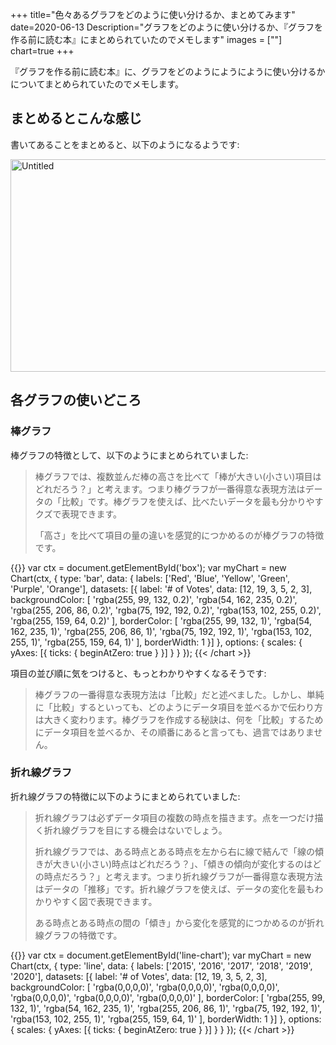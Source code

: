 +++
title="色々あるグラフをどのように使い分けるか、まとめてみます"
date=2020-06-13
Description="グラフをどのように使い分けるか、『グラフを作る前に読む本』にまとめられていたのでメモします"
images = [""]
chart=true
+++

『グラフを作る前に読む本』に、グラフをどのようにようにように使い分けるかについてまとめられていたのでメモします。

## まとめるとこんな感じ
書いてあることをまとめると、以下のようになるようです:

<a data-flickr-embed="true" href="https://www.flickr.com/photos/42332031@N02/50000844672/" title="Untitled"><img src="https://live.staticflickr.com/65535/50000844672_9eb0556d44_z.jpg" width="640" height="340" alt="Untitled"></a><script async src="//embedr.flickr.com/assets/client-code.js" charset="utf-8"></script>

## 各グラフの使いどころ

### 棒グラフ
棒グラフの特徴として、以下のようにまとめられていました:

> 棒グラフでは、複数並んだ棒の高さを比べて「棒が大きい(小さい)項目はどれだろう？」と考えます。つまり棒グラフが一番得意な表現方法はデータの「比較」です。棒グラフを使えば、比べたいデータを最も分かりやすクズで表現できます。
> 
> 「高さ」を比べて項目の量の違いを感覚的につかめるのが棒グラフの特徴です。

{{<chart canvas="box" height="200">}}
    var ctx = document.getElementById('box');
    var myChart = new Chart(ctx, {
    type: 'bar',
    data: {
        labels: ['Red', 'Blue', 'Yellow', 'Green', 'Purple', 'Orange'],
        datasets: [{
            label: '# of Votes',
            data: [12, 19, 3, 5, 2, 3],
            backgroundColor: [
                'rgba(255, 99, 132, 0.2)',
                'rgba(54, 162, 235, 0.2)',
                'rgba(255, 206, 86, 0.2)',
                'rgba(75, 192, 192, 0.2)',
                'rgba(153, 102, 255, 0.2)',
                'rgba(255, 159, 64, 0.2)'
            ],
            borderColor: [
                'rgba(255, 99, 132, 1)',
                'rgba(54, 162, 235, 1)',
                'rgba(255, 206, 86, 1)',
                'rgba(75, 192, 192, 1)',
                'rgba(153, 102, 255, 1)',
                'rgba(255, 159, 64, 1)'
            ],
            borderWidth: 1
        }]
    },
    options: {
        scales: {
            yAxes: [{
                ticks: {
                    beginAtZero: true
                }
            }]
        }
    }
});
{{< /chart >}}


項目の並び順に気をつけると、もっとわかりやすくなるそうです:

> 棒グラフの一番得意な表現方法は「比較」だと述べました。しかし、単純に「比較」するといっても、どのようにデータ項目を並べるかで伝わり方は大きく変わります。棒グラフを作成する秘訣は、何を「比較」するためにデータ項目を並べるか、その順番にあると言っても、過言ではありません。

### 折れ線グラフ
折れ線グラフの特徴に以下のようにまとめられていました:

> 折れ線グラフは必ずデータ項目の複数の時点を描きます。点を一つだけ描く折れ線グラフを目にする機会はないでしょう。
> 
> 折れ線グラフでは、ある時点とある時点を左から右に線で結んで「線の傾きが大きい(小さい)時点はどれだろう？」、「傾きの傾向が変化するのはどの時点だろう？」と考えます。つまり折れ線グラフが一番得意な表現方法はデータの「推移」です。折れ線グラフを使えば、データの変化を最もわかりやすく図で表現できます。
> 
> ある時点とある時点の間の「傾き」から変化を感覚的につかめるのが折れ線グラフの特徴です。

{{<chart canvas="line-chart" height="200">}}
    var ctx = document.getElementById('line-chart');
    var myChart = new Chart(ctx, {
    type: 'line',
    data: {
        labels: ['2015', '2016', '2017', '2018', '2019', '2020'],
        datasets: [{
            label: '# of Votes',
            data: [12, 19, 3, 5, 2, 3],
            backgroundColor: [
                'rgba(0,0,0,0)',
                'rgba(0,0,0,0)',
                'rgba(0,0,0,0)',
                'rgba(0,0,0,0)',
                'rgba(0,0,0,0)',
                'rgba(0,0,0,0)'
            ],
            borderColor: [
                'rgba(255, 99, 132, 1)',
                'rgba(54, 162, 235, 1)',
                'rgba(255, 206, 86, 1)',
                'rgba(75, 192, 192, 1)',
                'rgba(153, 102, 255, 1)',
                'rgba(255, 159, 64, 1)'
            ],
            borderWidth: 1
        }]
    },
    options: {
        scales: {
            yAxes: [{
                ticks: {
                    beginAtZero: true
                }
            }]
        }
    }
});
{{< /chart >}}

